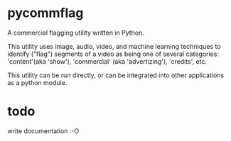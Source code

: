 # pycommflag
A commercial flagging utility written in Python.

This utility uses image, audio, video, and machine learning techniques to
identify ("flag") segments of a video as being one of several categories:
'content'(aka 'show'), 'commercial' (aka 'advertizing'), 'credits', etc.

This utility can be run directly, or can be integrated into other
applications as a python module.

# todo

write documentation :-O

